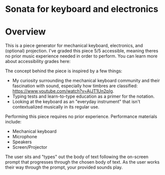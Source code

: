 # Sonata for keyboard and electronics

# Overview
This is a piece generator for mechanical keyboard, electronics, and (optional) projection. I've graded this piece 5/5 accessible, meaning theres no prior music experience
needed in order to perform. You can learn more about accessibility grades here: 

The concept behind the piece is inspired by a few things:
- My curiosity surrounding the mechanical keyboard community and their fascination with sound, especially how timbres are classified: https://www.youtube.com/watch?v=AjJT1Un2pIg.
- Typing tests and learn-to-type education as a primer for the notation.
- Looking at the keyboard as an "everyday instrument" that isn't contextualized musically in its regular use.

Performing this piece requires no prior experience.
Performance materials include:
- Mechanical keyboard
- Microphone
- Speakers
- Screen/Projector

The user sits and "types" out the body of text following the on-screen prompt that progresses through the chosen body of text. As the user works their way through the prompt, your
provided sounds play.